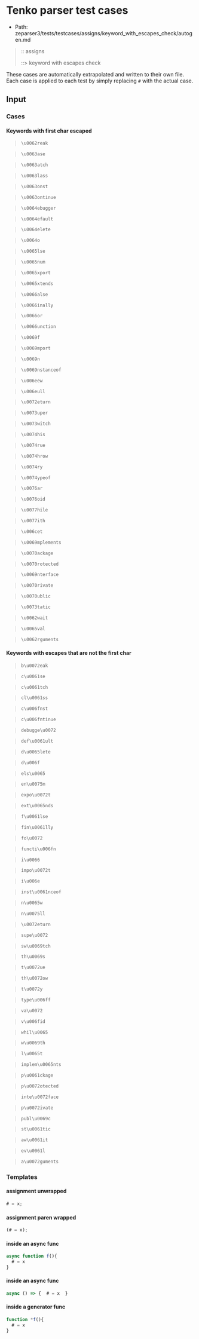 # Tenko parser test cases

- Path: zeparser3/tests/testcases/assigns/keyword_with_escapes_check/autogen.md

> :: assigns
>
> ::> keyword with escapes check

These cases are automatically extrapolated and written to their own file.
Each case is applied to each test by simply replacing `#` with the actual case.

## Input

### Cases

#### Keywords with first char escaped

> `````js
> \u0062reak
> `````

> `````js
> \u0063ase
> `````

> `````js
> \u0063atch
> `````

> `````js
> \u0063lass
> `````

> `````js
> \u0063onst
> `````

> `````js
> \u0063ontinue
> `````

> `````js
> \u0064ebugger
> `````

> `````js
> \u0064efault
> `````

> `````js
> \u0064elete
> `````

> `````js
> \u0064o
> `````

> `````js
> \u0065lse
> `````

> `````js
> \u0065num
> `````

> `````js
> \u0065xport
> `````

> `````js
> \u0065xtends
> `````

> `````js
> \u0066alse
> `````

> `````js
> \u0066inally
> `````

> `````js
> \u0066or
> `````

> `````js
> \u0066unction
> `````

> `````js
> \u0069f
> `````

> `````js
> \u0069mport
> `````

> `````js
> \u0069n
> `````

> `````js
> \u0069nstanceof
> `````

> `````js
> \u006eew
> `````

> `````js
> \u006eull
> `````

> `````js
> \u0072eturn
> `````

> `````js
> \u0073uper
> `````

> `````js
> \u0073witch
> `````

> `````js
> \u0074his
> `````

> `````js
> \u0074rue
> `````

> `````js
> \u0074hrow
> `````

> `````js
> \u0074ry
> `````

> `````js
> \u0074ypeof
> `````

> `````js
> \u0076ar
> `````

> `````js
> \u0076oid
> `````

> `````js
> \u0077hile
> `````

> `````js
> \u0077ith
> `````

> `````js
> \u006cet
> `````

> `````js
> \u0069mplements
> `````

> `````js
> \u0070ackage
> `````

> `````js
> \u0070rotected
> `````

> `````js
> \u0069nterface
> `````

> `````js
> \u0070rivate
> `````

> `````js
> \u0070ublic
> `````

> `````js
> \u0073tatic
> `````

> `````js
> \u0062wait
> `````

> `````js
> \u0065val
> `````

> `````js
> \u0062rguments
> `````

#### Keywords with escapes that are not the first char

> `````js
> b\u0072eak
> `````

> `````js
> c\u0061se
> `````

> `````js
> c\u0061tch
> `````

> `````js
> cl\u0061ss
> `````

> `````js
> c\u006fnst
> `````

> `````js
> c\u006fntinue
> `````

> `````js
> debugge\u0072
> `````

> `````js
> def\u0061ult
> `````

> `````js
> d\u0065lete
> `````

> `````js
> d\u006f
> `````

> `````js
> els\u0065
> `````

> `````js
> en\u0075m
> `````

> `````js
> expo\u0072t
> `````

> `````js
> ext\u0065nds
> `````

> `````js
> f\u0061lse
> `````

> `````js
> fin\u0061lly
> `````

> `````js
> fo\u0072
> `````

> `````js
> functi\u006fn
> `````

> `````js
> i\u0066
> `````

> `````js
> impo\u0072t
> `````

> `````js
> i\u006e
> `````

> `````js
> inst\u0061nceof
> `````

> `````js
> n\u0065w
> `````

> `````js
> n\u0075ll
> `````

> `````js
> \u0072eturn
> `````

> `````js
> supe\u0072
> `````

> `````js
> sw\u0069tch
> `````

> `````js
> th\u0069s
> `````

> `````js
> t\u0072ue
> `````

> `````js
> th\u0072ow
> `````

> `````js
> t\u0072y
> `````

> `````js
> type\u006ff
> `````

> `````js
> va\u0072
> `````

> `````js
> v\u006fid
> `````

> `````js
> whil\u0065
> `````

> `````js
> w\u0069th
> `````

> `````js
> l\u0065t
> `````

> `````js
> implem\u0065nts
> `````

> `````js
> p\u0061ckage
> `````

> `````js
> p\u0072otected
> `````

> `````js
> inte\u0072face
> `````

> `````js
> p\u0072ivate
> `````

> `````js
> publ\u0069c
> `````

> `````js
> st\u0061tic
> `````

> `````js
> aw\u0061it
> `````

> `````js
> ev\u0061l
> `````

> `````js
> a\u0072guments
> `````

### Templates

#### assignment unwrapped

`````js
# = x;
`````

#### assignment paren wrapped

`````js
(# = x);
`````

#### inside an async func

`````js
async function f(){  
  # = x  
}
`````

#### inside an async func

`````js
async () => {  # = x  }
`````

#### inside a generator func

`````js
function *f(){
  # = x
}
`````
